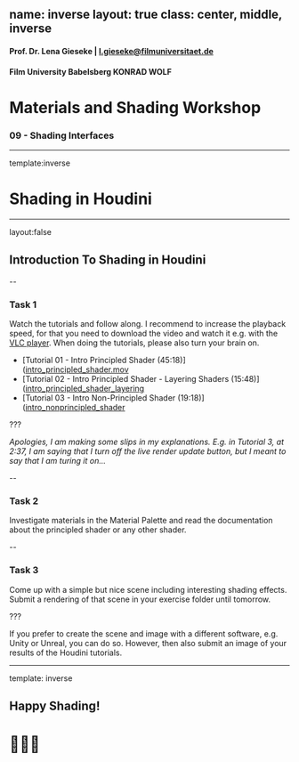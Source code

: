 name: inverse
layout: true
class: center, middle, inverse
---

#### Prof. Dr. Lena Gieseke | l.gieseke@filmuniversitaet.de  
#### Film University Babelsberg KONRAD WOLF

# Materials and Shading Workshop

### 09 - Shading Interfaces

<!--
h or ?: Toggle the help window
j: Jump to next slide
k: Jump to previous slide
b: Toggle blackout mode
m: Toggle mirrored mode.
c: Create a clone presentation on a new window
p: Toggle PresenterMode
f: Toggle Fullscreen
t: Reset presentation timer
<number> + <Return>: Jump to slide <number>
-->


---
template:inverse


# Shading in Houdini

---
layout:false

## Introduction To Shading in Houdini

--

### Task 1

Watch the tutorials and follow along. I recommend to increase the playback speed, for that you need to download the video and watch it e.g. with the [VLC player](https://www.videolan.org/vlc/). When doing the tutorials, please also turn your brain on.

* [Tutorial 01 - Intro Principled Shader (45:18)]([intro_principled_shader.mov](https://e.pcloud.link/publink/show?code=XZ2z6kZqlc81zzf7E0s3XWxN8pyobkK8gpk)
* [Tutorial 02 - Intro Principled Shader - Layering Shaders (15:48)]([intro_principled_shader_layering](https://e.pcloud.link/publink/show?code=XZWz6kZcPcI7iPYtwYwI8F32cTFwQF733xX)
* [Tutorial 03 - Intro Non-Principled Shader (19:18)]([intro_nonprincipled_shader](https://e.pcloud.link/publink/show?code=XZsz6kZJQ1M2SvwrIFWTdPhEN0Q5JJRvjrV)

???

*Apologies, I am making some slips in my explanations. E.g. in Tutorial 3, at 2:37, I am saying that I turn off the live render update button, but I meant to say that I am turing it on...*
  
--

### Task 2

Investigate materials in the Material Palette and read the documentation about the principled shader or any other shader.

--

### Task 3

Come up with a simple but nice scene including interesting shading effects. Submit a rendering of that scene in your exercise folder until tomorrow.

???

If you prefer to create the scene and image with a different software, e.g. Unity or Unreal, you can do so. However, then also submit an image of your results of the Houdini tutorials.

---
template: inverse

## Happy Shading!

# 👩🏽‍🎨
